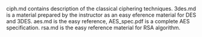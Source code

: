 ciph.md contains description of the classical ciphering techniques.
3des.md is a material prepared by the instructor as an easy eference material for DES and 3DES.
aes.md is the easy reference, AES_spec.pdf is a complete AES specification.
rsa.md is the easy reference material for RSA algorithm.
